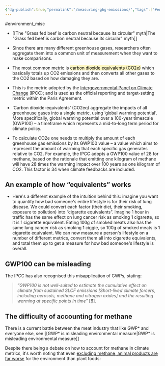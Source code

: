 ```yaml
---
{"dg-publish":true,"permalink":"/measuring-ghg-emissions/","tags":["#environment_misc"],"created":"2025-10-23T17:42:41.248+01:00","updated":"2025-10-23T18:06:08.591+01:00"}
---
```


#environment_misc

- [[The "Grass fed beef is carbon neutral because its circular" myth\|The "Grass fed beef is carbon neutral because its circular" myth]]

- Since there are many different greenhouse gases, researchers often aggregate them into a common unit of measurement when they want to make comparisons.
- The most common metric is <mark style="background: #FFF3A3A6;">carbon dioxide equivalents (CO2e)</mark> which basically totals up CO2 emissions and then converts all other gases to the CO2 based on how damaging they are. 
- This is the metric adopted by the [Intergovernmental Panel on Climate Change](https://www.ipcc.ch/report/ar5/wg1/) (IPCC); and is used as the official reporting and target-setting metric within the Paris Agreement.
- ‘Carbon dioxide-equivalents’ (CO2eq) aggregate the impacts of all greenhouse gases into a single metric, using ‘global warming potential’. More specifically, global warming potential over a 100-year timescale (GWP100) – a timeframe which represents a mid-to-long term period for climate policy.
- To calculate CO2e one needs to multiply the amount of each greenhouse gas emissions by its GWP100 value – a value which aims to represent the amount of warming that each specific gas generates relative to CO2. For example, the IPCC adopts a GWP100 value of 28 for methane, based on the rationale that emitting one kilogram of methane will have 28 times the warming impact over 100 years as one kilogram of CO2. This factor is 34 when climate feedbacks are included.

## An example of how “equivalents” works
- Here's a different example of the intuition behind this: imagine you want to quantify how bad someone's entire lifestyle is for their risk of lung disease. We could convert each factor (their diet, their smoking, exposure to pollution) into “cigarette equivalents”. Imagine 1 hour in traffic has the same effect on lung cancer risk as smoking 1 cigarette, so it is 1 cigarette equivalent. Eating 100g of smoked meats also has the same lung cancer risk as smoking 1 ciggie, so 100g of smoked meats is 1 cigarette equivalent. We can now measure a person's lifestyle on a number of different metrics, convert them all into cigarette equivalents, and total them up to get a measure for how bad someone's lifestyle is overall.

## GWP100 can be misleading
The IPCC has also recognised this misapplication of GWPs, stating:

> _“GWP100 is not well-suited to estimate the cumulative effect on climate from sustained SLCF emissions [Short-lived climate forcers, including aerosols, methane and nitrogen oxides] and the resulting warming at specific points in time”_ [[6](https://www.ipcc.ch/report/ar6/wg3/downloads/report/IPCC_AR6_WGIII_TechnicalSummary.pdf)].
## The difficulty of accounting for methane

There is a current battle between the meat industry that like GWP* and everyone else, see [[GWP* is misleading environmental measure\|GWP* is misleading environmental measure]]

Despite there being a debate on how to account for methane in climate metrics, it's worth noting that even [excluding methane, animal products are far worse](https://ourworldindata.org/carbon-footprint-food-methane) for the environment than plant foods: